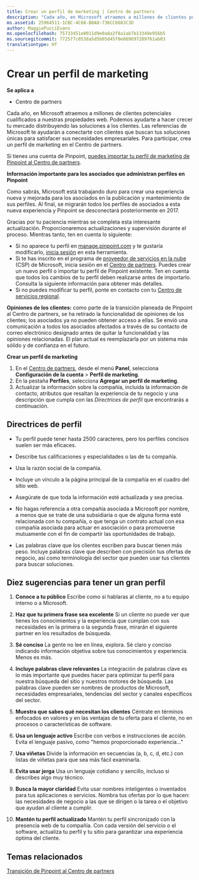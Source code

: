 ```yaml
---
title: Crear un perfil de marketing | Centro de partners
description: "Cada año, en Microsoft atraemos a millones de clientes potenciales cualificados a nuestras propiedades web."
ms.assetid: 25964511-1CBC-4C68-B8A8-736CC6683C3D
author: MaggiePucciEvans
ms.openlocfilehash: 75733451e0011d9e0a8a2f8a1ab7b13349e956b5
ms.sourcegitcommit: 772577c0538a5d5b05d45f0e669697209761ab03
translationtype: HT
---
```

# <a name="create-a-marketing-profile"></a>Crear un perfil de marketing

**Se aplica a**

-  Centro de partners

Cada año, en Microsoft atraemos a millones de clientes potenciales cualificados a nuestras propiedades web. Podemos ayudarte a hacer crecer tu mercado distribuyendo las soluciones a los clientes. Las referencias de Microsoft te ayudarán a conectarte con clientes que buscan tus soluciones únicas para satisfacer sus necesidades empresariales. Para participar, crea un perfil de marketing en el Centro de partners.

Si tienes una cuenta de Pinpoint, [puedes importar tu perfil de marketing de Pinpoint al Centro de partners](importing-pinpoint-profiles-into-partner-center.md).

**Información importante para los asociados que administran perfiles en Pinpoint**

Como sabrás, Microsoft está trabajando duro para crear una experiencia nueva y mejorada para los asociados en la publicación y mantenimiento de sus perfiles. Al final, se migrarán todos los perfiles de asociados a esta nueva experiencia y Pinpoint se desconectará posteriormente en 2017.

Gracias por tu paciencia mientras se completa esta interesante actualización. Proporcionaremos actualizaciones y supervisión durante el proceso. Mientras tanto, ten en cuenta lo siguiente:

-   Si no aparece tu perfil en [manage.pinpoint.com](https://go.microsoft.com/fwlink/?linkid=838399) y te gustaría modificarlo, [inicia sesión](https://go.microsoft.com/fwlink/?linkid=838394) en esta herramienta.
-   Si te has inscrito en el programa de [proveedor de servicios en la nube](https://go.microsoft.com/fwlink/?linkid=838395) (CSP) de Microsoft, inicia sesión en el [Centro de partners](https://go.microsoft.com/fwlink/?linkid=838396). Puedes crear un nuevo perfil o importar tu perfil de Pinpoint existente. Ten en cuenta que todos los cambios de tu perfil deben realizarse antes de importarlo. Consulta la siguiente información para obtener más detalles.
-   Si no puedes modificar tu perfil, ponte en contacto con tu [Centro de servicios regional](https://go.microsoft.com/fwlink/?linkid=838398). 

**Opiniones de los clientes:** como parte de la transición planeada de Pinpoint al Centro de partners, se ha retirado la funcionalidad de opiniones de los clientes; los asociados ya no pueden obtener acceso a ellas. Se envió una comunicación a todos los asociados afectados a través de su contacto de correo electrónico designado antes de quitar la funcionalidad y las opiniones relacionadas. El plan actual es reemplazarla por un sistema más sólido y de confianza en el futuro.

**Crear un perfil de marketing**

1.  En el [Centro de partners](http://go.microsoft.com/fwlink/p/?LinkId=808956), desde el menú **Panel**, selecciona **Configuración de la cuenta** &gt; **Perfil de marketing**.
2.  En la pestaña **Perfiles**, selecciona **Agregar un perfil de marketing**.
3.  Actualizar la información sobre la compañía, incluida la información de contacto, atributos que resaltan la experiencia de tu negocio y una descripción que cumpla con las *Directrices de perfil* que encontrarás a continuación.

## <a name="profile-guidelines"></a>Directrices de perfil


-   Tu perfil puede tener hasta 2500 caracteres, pero los perfiles concisos suelen ser más eficaces.

-   Describe tus calificaciones y especialidades o las de tu compañía.

-   Usa la razón social de la compañía.

-   Incluye un vínculo a la página principal de la compañía en el cuadro del sitio web.

-   Asegúrate de que toda la información esté actualizada y sea precisa.

-   No hagas referencia a otra compañía asociada a Microsoft por nombre, a menos que se trate de una subsidiaria o que de alguna forma esté relacionada con tu compañía, o que tenga un contrato actual con esa compañía asociada para actuar en asociación o para promoverse mutuamente con el fin de compartir las oportunidades de trabajo.

-   Las palabras clave que los clientes escriben para buscar tienen más peso. Incluye palabras clave que describen con precisión tus ofertas de negocio, así como terminología del sector que pueden usar tus clientes para buscar soluciones.

## <a name="ten-tips-for-a-great-profile"></a>Diez sugerencias para tener un gran perfil


1.  **Conoce a tu público** Escribe como si hablaras al cliente, no a tu equipo interno o a Microsoft.

2.  **Haz que tu primera frase sea excelente** Si un cliente no puede ver que tienes los conocimientos y la experiencia que cumplan con sus necesidades en la primera o la segunda frase, mirarán el siguiente partner en los resultados de búsqueda.

3.  **Sé conciso** La gente no lee en línea, explora. Sé claro y conciso indicando información objetiva sobre tus conocimientos y experiencia. Menos es más.

4.  **Incluye palabras clave relevantes** La integración de palabras clave es lo más importante que puedes hacer para optimizar tu perfil para nuestra búsqueda del sitio y nuestros motores de búsqueda. Las palabras clave pueden ser nombres de productos de Microsoft, necesidades empresariales, tendencias del sector y canales específicos del sector.

5.  **Muestra que sabes qué necesitan los clientes** Céntrate en términos enfocados en valores y en las ventajas de tu oferta para el cliente, no en procesos o características de software.

6.  **Usa un lenguaje activo** Escribe con verbos e instrucciones de acción. Evita el lenguaje pasivo, como "hemos proporcionado experiencia..."

7.  **Usa viñetas** Divide la información en secuencias (a, b, c, d, etc.) con listas de viñetas para que sea más fácil examinarla.

8.  **Evita usar jerga** Usa un lenguaje cotidiano y sencillo, incluso si describes algo muy técnico.

9.  **Busca la mayor claridad** Evita usar nombres inteligentes o inventados para tus aplicaciones o servicios. Nombra tus ofertas por lo que hacen: las necesidades de negocio a las que se dirigen o la tarea o el objetivo que ayudan al cliente a cumplir.

10. **Mantén tu perfil actualizado** Mantén tu perfil sincronizado con la presencia web de tu compañía. Con cada versión del servicio o el software, actualiza tu perfil y tu sitio para garantizar una experiencia óptima del cliente.

## <a name="related-topics"></a>Temas relacionados


[Transición de Pinpoint al Centro de partners](importing-pinpoint-profiles-into-partner-center.md)

 

 




